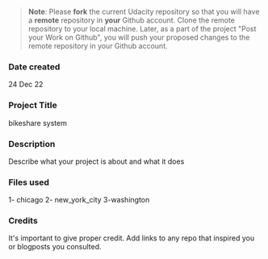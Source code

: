 >**Note**: Please **fork** the current Udacity repository so that you will have a **remote** repository in **your** Github account. Clone the remote repository to your local machine. Later, as a part of the project "Post your Work on Github", you will push your proposed changes to the remote repository in your Github account.

### Date created
24 Dec 22

### Project Title
bikeshare system
### Description
Describe what your project is about and what it does

### Files used
1- chicago
2- new_york_city
3-washington

### Credits
It's important to give proper credit. Add links to any repo that inspired you or blogposts you consulted.
